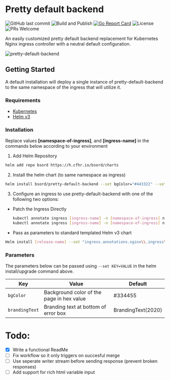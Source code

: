 # Pretty default backend
![GitHub last commit](https://img.shields.io/github/last-commit/bsord/pretty-default-backend.svg)
![Build and Publish](https://github.com/bsord/pretty-default-backend/workflows/Build%20and%20Publish/badge.svg)
[![Go Report Card](https://goreportcard.com/badge/github.com/bsord/pretty-default-backend)](https://goreportcard.com/report/github.com/bsord/pretty-default-backend)
![License](https://img.shields.io/github/license/bsord/pretty-default-backend.svg?style=flat)
![PRs Welcome](https://img.shields.io/badge/PRs-welcome-green.svg)

An easily customized pretty default backend replacement for Kubernetes Nginx ingress controller with a neutral default configuration.

![pretty-default-backend](https://raw.githubusercontent.com/bsord/pretty-default-backend/master/cover.png)

## Getting Started
A default installation will deploy a single instance of pretty-default-backend to the same namespace of the ingress that will utilize it.

### Requirements
* [Kubernetes](https://microk8s.io/docs)
* [Helm v3](https://helm.sh/docs/intro/install/)

### Installation
Replace values **[namespace-of-ingress]**, and **[ingress-name]** in the commands below according to your environment
1. Add Helm Repository
```sh
helm add repo bsord https://h.cfhr.io/bsord/charts
```
2. Install the helm chart (to same namespace as ingress)
```sh
helm install bsord/pretty-default-backend --set bgColor="#443322" --set brandingText="YourBrandingText" bsord/pretty-default-backend -n [namespace-of-ingress]
```
3. Configure an ingress to use pretty-default-backend with one of the following two options:

 * Patch the Ingress Directly
    ```sh
    kubectl annotate ingress [ingress-name] -n [namespace-of-ingress] nginx.ingress.kubernetes.io/default-     backend=pretty-default-backend --overwrite
    kubectl annotate ingress [ingress-name] -n [namespace-of-ingress] nginx.ingress.kubernetes.io/custom-http-     errors="404,503" --overwrite
    ```
  * Pass as parameters to standard templated Helm v3 chart
  ```sh
  Helm install [release-name] --set "ingress.annotations.nginx\\.ingress\\.kubernetes\\.io/default-backend=pretty-default-backend" --set "ingress.annotations.nginx\\.ingress\\.kubernetes\\.io/custom-http-errors=404\\,503\\,501" [repo/chart-name]
  ```

### Parameters
The parameters below can be passed using `--set KEY=VALUE` in the helm install/upgrade command above.

| Key | Value | Default |
| ------------- | ------------- | ------------- |
| `bgColor` | Background color of the page in hex value | #334455 |
| `brandingText` | Branding text at bottom of error box | BrandingText(2020) |

# Todo:
- [x] Write a functional ReadMe
- [ ] Fix workflow so it only triggers on succesful merge
- [ ] Use seperate writer stream before sending response (prevent broken responses)
- [ ] Add support for rich html variable input
